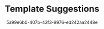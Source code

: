 ---
id: c73k5d92
blueprint: feature
title: 'Template Suggestions'
author: 5a99e6b0-407b-43f3-9976-ed242aa2448e
template: home
updated_by: 5a99e6b0-407b-43f3-9976-ed242aa2448e
updated_at: 1744285361
sections:
  -
    id: m98m0ur4
    title: 'Create Error-Free Emails with Smart Template Suggestions'
    hero_subtitle: 'Reduce human errors and enhance your email design with our intelligent template suggestions. Create accessible and responsive emails effortlessly.'
    button_text: 'Try for free'
    button_link: 'https://app.sendx.io'
    type: hero
    enabled: true
    hero_title: 'Create Error-Free Emails with Smart Template Suggestions'
  -
    id: m98momdw
    feature_title: 'Smart Template Suggestions'
    feature_subtitle: 'Utilize AI-driven suggestions to improve your email design and user experience.'
    feature_link: 'https://sendx.io'
    feature_image:
      - feature-images/10.jpeg
    type: feature_overview
    enabled: true
    features_title: 'Enhance Your Email Campaigns with Smart Suggestions'
    feature:
      -
        id: m98n4fa1
        feature_title: 'Error-Free Emails'
        feature_subtitle: 'Eliminate the chances of sending emails with missing links or incorrect personalization formatting.'
        feature_link: 'https://sendx.io'
        feature_image:
          - feature-images/2.jpeg
      -
        id: m98n4fa2
        feature_title: 'Improved Email Design'
        feature_subtitle: 'Get suggestions that enhance your email design and overall user experience.'
        feature_link: 'https://sendx.io'
        feature_image:
          - feature-images/3.jpeg
      -
        id: m98n4fa3
        feature_title: 'Accessibility and Responsiveness'
        feature_subtitle: 'Create emails that render well on all devices using web-safe fonts and alt text.'
        feature_link: 'https://sendx.io'
        feature_image:
          - feature-images/4.jpeg
      -
        id: m98n4fa4
        feature_title: 'Cohesive Typography'
        feature_subtitle: 'Design cohesive email typography to improve readability and engagement.'
        feature_link: 'https://sendx.io'
        feature_image:
          - feature-images/5.jpeg
      -
        id: m98n4fa5
        feature_title: 'Reduced Load Time'
        feature_subtitle: 'Decrease email load time by optimizing image sizes and overall email structure.'
        feature_link: 'https://sendx.io'
        feature_image:
          - feature-images/6.jpeg
      -
        id: m98n4fa6
        feature_title: 'User-Friendly Interface'
        feature_subtitle: 'Our drag-and-drop editor makes it easy to implement smart suggestions without technical skills.'
        feature_link: 'https://sendx.io'
        feature_image:
          - feature-images/7.jpeg
  -
    id: m98nmk1y
    feature_detail:
      -
        id: m98nml5u
        feature_title: 'Smart Suggestions for Every Campaign'
        feature_image: feature-images/2.jpeg
        feature_section_detail:
          -
            id: m98nn37d
            feature_subtitle: 'Template Refinements'
            feature_subtitle_content: 'Receive template refinement ideas that help improve engagement and design.'
            icon: lightbulb
          -
            id: m98nngrx
            feature_subtitle: 'Error Alerts'
            feature_subtitle_content: 'Get notified about critical issues that may affect the functionality of your email templates.'
            icon: warning
          -
            id: m98nnqh5
            feature_subtitle: 'Design Suggestions'
            feature_subtitle_content: 'Receive suggestions for design improvements that enhance user experience and engagement.'
            icon: palette
      -
        id: m99a3k2p
        feature_title: 'Optimize Your Email Campaigns'
        feature_image: feature-images/3.jpeg
        feature_section_detail:
          -
            id: m99a4j7r
            feature_subtitle: 'User Engagement'
            feature_subtitle_content: 'Utilize smart suggestions to create emails that resonate with your audience and drive engagement.'
            icon: users
          -
            id: m99a5l3s
            feature_subtitle: 'Email Performance'
            feature_subtitle_content: "Leverage insights from smart suggestions to optimize your email performance and achieve better results."
            icon: chart
          -
            id: m99a6m8t
            feature_subtitle: 'Campaign Success'
            feature_subtitle_content: 'Increase your campaign success rate by implementing smart suggestions tailored to your audience.'
            icon: trophy
    type: feature_detail
    enabled: true
    features_detail_title: 'Powerful Template Suggestions for Effective Email Marketing'
  -
    id: m98nmk8u
    feature_blogs_title: 'Maximize Your Email Marketing with Smart Templates'
    feature_blog_card:
      -
        id: m99d2lofp
        feature_blog_image:
          - feature-images/4.jpeg
        feature_blog_title: 'Creating Engaging Emails'
        feature_blog_content: 'Learn how to create engaging emails using smart template suggestions that boost interaction.'
      -
        id: m90d2dsfp
        feature_blog_image:
          - feature-images/1.jpeg
        feature_blog_title: 'Email Design Best Practices'
        feature_blog_content: 'Discover best practices for email design that enhance user experience and engagement.'
      -
        id: m99d2dsap
        feature_blog_image:
          - feature-images/2.jpeg
        feature_blog_title: 'Accessibility in Email Marketing'
        feature_blog_content: 'Understand the importance of accessibility in email marketing and how to implement it effectively.'
      -
        id: m99d2d2fp
        feature_blog_image:
          - feature-images/3.jpeg
        feature_blog_title: 'Improving Email Deliverability'
        feature_blog_content: 'Explore strategies to improve your email deliverability and ensure your messages reach the inbox.'
      -
        id: m99d8dsfp
        feature_blog_image:
          - feature-images/6.jpeg
        feature_blog_title: 'Using AI for Email Marketing'
        feature_blog_content: 'Learn how AI can enhance your email marketing efforts through smart suggestions and automation.'
      -
        id: m99dgdsfp
        feature_blog_image:
          - feature-images/8.jpeg
        feature_blog_title: 'Email Campaign Optimization'
        feature_blog_content: 'Optimize your email campaigns with smart suggestions that drive better results.'
    type: feature_blogs
    enabled: true
  -
    id: l93k2d8qp
    type: logo_cloud
    enabled: true
    logo_cloud_title: 'Trusted by Leading Brands for Email Marketing'
    logo_cloud_subtitle: 'Join thousands of businesses leveraging smart template suggestions.'
    logo_cloud_button_text: 'See Customer Stories'
    logo_cloud_button_link: /customers
    logos:
      -
        id: l21b3x9nd
        logo_icon:
          - feature-images/2.jpeg
      -
        id: d64p7f3ak
        logo_icon:
          - feature-images/5.jpeg
      -
        id: q88z1m7bw
        logo_icon:
          - feature-images/7.jpeg
      -
        id: f13k5v9lz
        logo_icon:
          - feature-images/9.jpeg
      -
        id: w47m8s2kt
        logo_icon:
          - feature-images/11.jpeg
      -
        id: s19y6p4qv
        logo_icon:
          - feature-images/4.jpeg
      -
        id: v56n2a3mx
        logo_icon:
          - feature-images/12.jpeg
      -
        id: j82l4c5zb
        logo_icon:
          - feature-images/6.jpeg
  -
    id: f92l8d2kp
    type: faqs
    enabled: true
    faq_title: 'Frequently Asked Questions'
    faqs:
      -
        id: q11n9b4zx
        faq_ques: 'What are smart template suggestions?'
        faq_ans: 'Smart template suggestions are AI-driven recommendations that help you create error-free, engaging, and accessible emails.'
      -
        id: v77k5d3pl
        faq_ques: 'How do smart suggestions improve email design?'
        faq_ans: 'Smart suggestions provide insights on design improvements, accessibility, and user engagement to enhance your email campaigns.'
      -
        id: p62m7x8dw
        faq_ques: 'Can I customize the suggested templates?'
        faq_ans: 'Yes, you can customize the suggested templates to align with your brand and campaign goals using our drag-and-drop editor.'
      -
        id: w38l2q5bk
        faq_ques: 'How do I ensure my emails are accessible?'
        faq_ans: 'Utilize smart suggestions that recommend web-safe fonts, alt text, and proper formatting to ensure your emails are accessible to all users.'
      -
        id: y56p9b1vn
        faq_ques: 'What benefits do smart template suggestions offer?'
        faq_ans: 'Smart template suggestions help reduce errors, improve design, enhance accessibility, and ultimately drive better engagement in your email campaigns.'
---